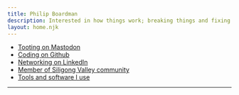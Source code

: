 ```yaml
---
title: Philip Boardman
description: Interested in how things work; breaking things and fixing things
layout: home.njk
---
```



<div class="links">

* <a rel="me" href="https://aus.social/@pbrdmn">Tooting on Mastodon</a>
* [Coding on Github](https://github.com/pbrdmn)
* [Networking on LinkedIn](https://linkedin.com/in/philipboardman/)
* [Member of Siligong Valley community](https://www.siligongvalley.com/)
* [Tools and software I use](/uses)

</div>

---